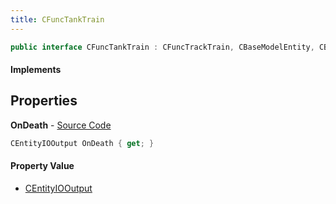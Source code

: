 ```yaml
---
title: CFuncTankTrain
---
```


```csharp
public interface CFuncTankTrain : CFuncTrackTrain, CBaseModelEntity, CBaseEntity, CEntityInstance, ISchemaClass<CEntityInstance>, ISchemaClass<CBaseEntity>, ISchemaClass<CBaseModelEntity>, ISchemaClass<CFuncTrackTrain>, ISchemaClass<CFuncTankTrain>, ISchemaField, ISchemaClass, INativeHandle
```

#### Implements

## Properties

**OnDeath** - [Source Code](https://github.com/swiftly-solution/swiftlys2/blob/master/managed/src/SwiftlyS2.Generated/Schemas/Interfaces/CFuncTankTrain.cs#L16)

```csharp
CEntityIOOutput OnDeath { get; }
```

#### Property Value

- [CEntityIOOutput](/docs/api/shared/schemadefinitions/centityiooutput)

